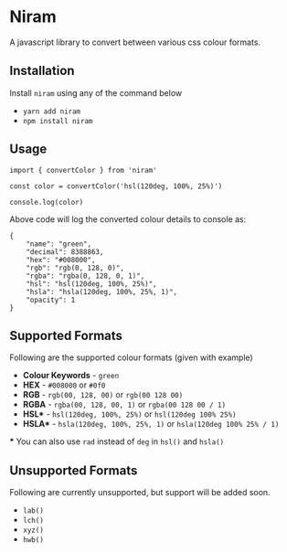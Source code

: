 # Niram

A javascript library to convert between various css colour formats.

## Installation

Install `niram` using any of the command below

- `yarn add niram`
- `npm install niram`

## Usage
```
import { convertColor } from 'niram'

const color = convertColor('hsl(120deg, 100%, 25%)')

console.log(color)
```

Above code will log the converted colour details to console as:

```
{
    "name": "green",
    "decimal": 8388863,
    "hex": "#008000",
    "rgb": "rgb(0, 128, 0)",
    "rgba": "rgba(0, 128, 0, 1)",
    "hsl": "hsl(120deg, 100%, 25%)",
    "hsla": "hsla(120deg, 100%, 25%, 1)",
    "opacity": 1
}
```

## Supported Formats

Following are the supported colour formats (given with example)

- **Colour Keywords** - `green`
- **HEX** - `#008000` or `#0f0`
- **RGB** - `rgb(00, 128, 00)` or `rgb(00 128 00)`
- **RGBA** - `rgba(00, 128, 00, 1)` or `rgba(00 128 00 / 1)`
- **HSL\*** - `hsl(120deg, 100%, 25%)` or `hsl(120deg 100% 25%)`
- **HSLA\*** - `hsla(120deg, 100%, 25%, 1)` or `hsla(120deg 100% 25% / 1)`


**\*** You can also use `rad` instead of `deg` in `hsl()` and `hsla()`

## Unsupported Formats

Following are currently unsupported, but support will be added soon.

- `lab()`
- `lch()`
- `xyz()`
- `hwb()`
